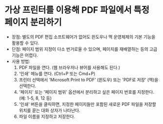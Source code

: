 # 가상 프린터를 이용해 PDF 파일에서 특정 페이지 분리하기

- 장점: 별도의 PDF 편집 소프트웨어가 없어도 윈도우나 맥 운영체제의 기본 기능을 활용할 수 있다.
- 단점: 페이지 범위 지정이 다소 번거로울 수 있으며, 페이지를 재배열하는 등의 고급 기능은 어렵다.
- 사용 방법:
  1. PDF 파일을 연다. (웹 브라우저나 뷰어를 사용해도 된다.)
  2. '인쇄' 메뉴를 연다. (Ctrl+P 또는 Cmd+P)
  3. 프린터 선택에서 'Microsoft Print to PDF' (윈도우) 또는 'PDF로 저장' (맥)을 선택한다.
  4. '페이지' 또는 '페이지 범위' 옵션에서 분리하고 싶은 페이지 번호를 지정한다. (예: 1-5, 8, 12 등)
  5. '인쇄' 버튼을 클릭하면, 지정한 페이지들만 포함된 새로운 PDF 파일을 저장할 위치를 묻는 대화 상자가 나타난다.
  6. 파일 이름을 지정하고 저장한다.
